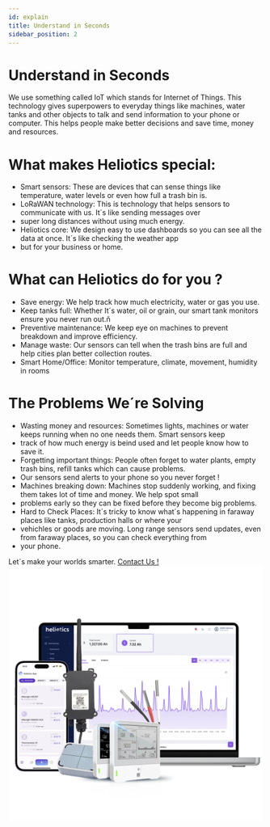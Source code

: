 ```yaml
---
id: explain
title: Understand in Seconds 
sidebar_position: 2
---
```


# Understand in Seconds

We use something called IoT which stands for Internet of Things. This technology gives superpowers to everyday things like
machines, water tanks and other objects to talk and send information to your phone or computer. This helps people make better
decisions and save time, money and resources. 

# What makes Heliotics special:
* Smart sensors: These are devices that can sense things like temperature, water levels or even how full a trash bin is.
* LoRaWAN technology: This is technology that helps sensors to communicate with us. It´s like sending messages over 
* super long distances without using much energy. 
* Heliotics core: We design easy to use dashboards so you can see all the data at once. It´s like checking the weather app
* but for your business or home. 

# What can Heliotics do for you ?

* Save energy: We help track how much electricity, water or gas you use. 
* Keep tanks full: Whether It´s water, oil or grain, our smart tank monitors ensure you never run out.ň
* Preventive maintenance: We keep eye on machines to prevent breakdown and improve efficiency.
* Manage waste: Our sensors can tell when the trash bins are full and help cities plan better collection routes. 
* Smart Home/Office: Monitor temperature, climate, movement, humidity in rooms

# The Problems We´re Solving 

* Wasting money and resources: Sometimes lights, machines or water keeps running when no one needs them. Smart sensors keep
* track of how much energy is beind used and let people know how to save it. 
* Forgetting important things: People often forget to water plants, empty trash bins, refill tanks which can cause problems.
* Our sensors send alerts to your phone so you never forget !
* Machines breaking down: Machines stop suddenly working, and fixing them takes lot of time and money. We help spot small 
* problems early so they can be fixed before they become big problems.
* Hard to Check Places: It´s tricky to know what´s happening in faraway places like tanks, production halls or where your
* vehichles or goods are moving. Long range sensors send updates, even from faraway places, so you can check everything from
* your phone.

Let´s make your worlds smarter. [Contact Us !](https://www.heliotics.com/contact/)
       ![explain like im five.png](../images/explain%20like%20im%20five.png)